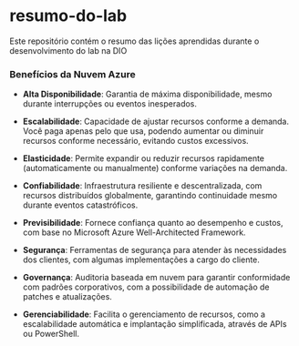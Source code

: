 # resumo-do-lab
Este repositório contém o resumo das lições aprendidas durante o desenvolvimento do lab na DIO

### Benefícios da Nuvem Azure

- **Alta Disponibilidade**: Garantia de máxima disponibilidade, mesmo durante interrupções ou eventos inesperados.

- **Escalabilidade**: Capacidade de ajustar recursos conforme a demanda. Você paga apenas pelo que usa, podendo aumentar ou diminuir recursos conforme necessário, evitando custos excessivos.

- **Elasticidade**: Permite expandir ou reduzir recursos rapidamente (automaticamente ou manualmente) conforme variações na demanda.

- **Confiabilidade**: Infraestrutura resiliente e descentralizada, com recursos distribuídos globalmente, garantindo continuidade mesmo durante eventos catastróficos.

- **Previsibilidade**: Fornece confiança quanto ao desempenho e custos, com base no Microsoft Azure Well-Architected Framework.

- **Segurança**: Ferramentas de segurança para atender às necessidades dos clientes, com algumas implementações a cargo do cliente.

- **Governança**: Auditoria baseada em nuvem para garantir conformidade com padrões corporativos, com a possibilidade de automação de patches e atualizações.

- **Gerenciabilidade**: Facilita o gerenciamento de recursos, como a escalabilidade automática e implantação simplificada, através de APIs ou PowerShell.
